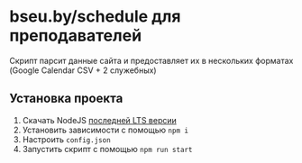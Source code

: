 # bseu.by/schedule для преподавателей
Скрипт парсит данные сайта и предоставляет их в нескольких форматах (Google Calendar CSV + 2 служебных)

## Установка проекта
1. Скачать NodeJS [последней LTS версии](https://nodejs.org/ru/)
2. Установить зависимости с помощью `npm i`
3. Настроить `config.json`
4. Запустить скрипт с помощью `npm run start`
